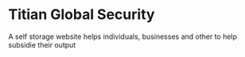 # Titian Global Security
 A self storage website helps individuals, businesses and other to help subsidie their output
